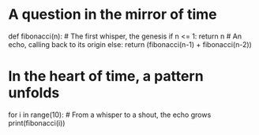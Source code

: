 # A question in the mirror of time
def fibonacci(n):
    # The first whisper, the genesis
    if n <= 1:
       return n
    # An echo, calling back to its origin
    else:
       return (fibonacci(n-1) + fibonacci(n-2))

# In the heart of time, a pattern unfolds
for i in range(10):
    # From a whisper to a shout, the echo grows
    print(fibonacci(i))
